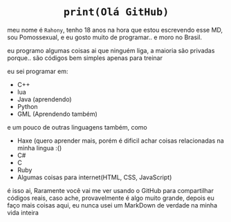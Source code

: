 # <div align="center"> ```print(Olá GitHub)``` </div>

meu nome é `Rahony`, tenho 18 anos na hora que estou escrevendo esse MD, sou Pomossexual, e eu gosto muito de programar.. e moro no Brasil.

eu programo algumas coisas ai que ninguém liga, a maioria são privadas porque.. são códigos bem simples apenas para treinar

eu sei programar em: 
- C++
- lua
- Java (aprendendo)
- Python
- GML (Aprendendo também)

e um pouco de outras linguagens também, como
- Haxe (quero aprender mais, porém é dificil achar coisas relacionadas na minha lingua :()
- C#
- C
- Ruby
- Algumas coisas para internet(HTML, CSS, JavaScript)

é isso ai, Raramente você vai me ver usando o GitHub para compartilhar códigos reais, caso ache, provavelmente é algo muito grande, depois eu faço mais coisas aqui, eu nunca usei um MarkDown de verdade na minha vida inteira
<!---

<div align="center">
  
![Meu Fursona :3](https://uimg.ngfiles.com/profile/7162/7162221.png?f1642071472)
  
</div>

--->

<!---
Rahony/Rahony is a ✨ special ✨ repository because its `README.md` (this file) appears on your GitHub profile.
You can click the Preview link to take a look at your changes.
--->
